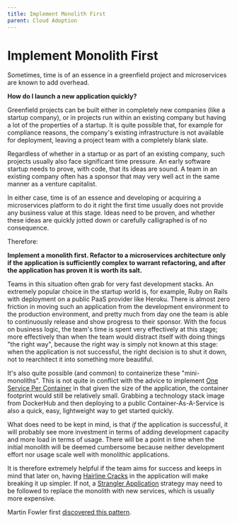 ```yaml
---
title: Implement Monolith First
parent: Cloud Adoption
---
```

# Implement Monolith First

Sometimes, time is of an essence in a greenfield project and microservices are known to add overhead.

**How do I launch a new application quickly?**

Greenfield projects can be built either in completely new companies (like a startup company), or in projects run within an existing company but having a lot of the properties of a startup. It is quite possible that, for example for compliance reasons, the company's existing infrastructure is not available for deployment, leaving a project team with a completely blank slate.

Regardless of whether in a startup or as part of an existing company, such projects usually also face significant time pressure. An early software startup needs to prove, with code, that its ideas are sound. A team in an existing company often has a sponsor that may very well act in the same manner as a venture capitalist.

In either case, time is of an essence and developing or acquiring a microservices platform to do it right the first time usually does not provide any business value at this stage. Ideas need to be proven, and whether these ideas are quickly jotted down or carefully calligraphed is of no consequence.

Therefore:

**Implement a monolith first. Refactor to a microservices architecture only if the application is sufficiently complex to warrant refactoring, and after the application has proven it is worth its salt.**

Teams in this situation often grab for very fast development stacks. An extremely popular choice in the startup world is, for example, Ruby on Rails with deployment on a public PaaS provider like Heroku. There is almost zero friction in moving such an application from the development environment to the production environment, and pretty much from day one the team is able to continuously release and show progress to their sponsor. With the focus on business logic, the team's time is spent very effectively at this stage; more effectively than when the team would distract itself with doing things "the right way", because the right way is simply not known at this stage: when the application is not successful, the right decision is to shut it down, not to rearchitect it into something more beautiful.

It's also quite possible (and common) to containerize these "mini-monoliths".  This is not quite in conflict with the advice to implement [One Service Per Container](Container-Per-Service.md) in that given the size of the application, the container footprint would still be relatively small. Grabbing a technology stack image from DockerHub and then deploying to a public Container-As-A-Service is also a quick, easy, lightweight way to get started quickly.

What does need to be kept in mind, is that *if* the application is successful, it will probably see more investment in terms of adding development capacity and more load in terms of usage. There will be a point in time when the initial monolith will be deemed cumbersome because neither development effort nor usage scale well with monolithic applications.

It is therefore extremely helpful if the team aims for success and keeps in mind that later on, having [Hairline Cracks](Hairline-Crack.md) in the application will make breaking it up simpler. If not, a [Strangler Application](Strangler-App.md) strategy may need to be followed to replace the monolith with new services, which is usually more expensive.

Martin Fowler first [discovered this pattern](https://martinfowler.com/bliki/MonolithFirst.html).

